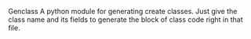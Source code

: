 Genclass
A python module for generating create classes. Just give the class name and its fields to generate the block of class code right in that file.